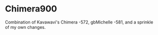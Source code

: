 # Chimera900
Combination of Kavawavi's Chimera -572, gbMichelle -581, and a sprinkle of my own changes.

